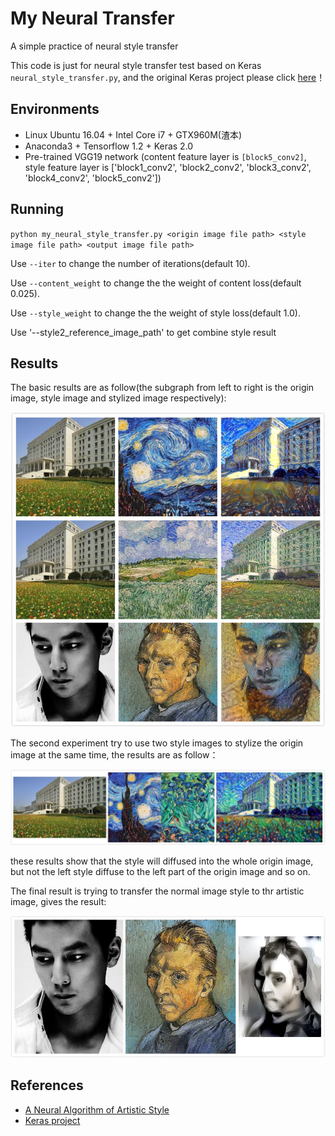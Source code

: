 # My Neural Transfer
A simple practice of neural style transfer

This code is just for neural style transfer test based on Keras `neural_style_transfer.py`,
and the original Keras project please click [here](https://github.com/keras-team/keras)！

## Environments

- Linux Ubuntu 16.04 + Intel Core i7 + GTX960M(渣本)
- Anaconda3 + Tensorflow 1.2 + Keras 2.0
- Pre-trained VGG19 network (content feature layer is `[block5_conv2]`, style feature layer 
is ['block1_conv2', 'block2_conv2', 'block3_conv2', 'block4_conv2', 'block5_conv2'])

## Running

`python my_neural_style_transfer.py <origin image file path> <style image file path> <output image file path>`

Use `--iter` to change the number of iterations(default 10).

Use `--content_weight` to change the the weight of content loss(default 0.025).

Use `--style_weight` to change the the weight of style loss(default 1.0).

Use '--style2_reference_image_path' to get combine style result

## Results

The basic results are as follow(the subgraph from left to right is the origin image, style image and 
stylized image respectively):

![Basic Results](imgs/output/basic_results.jpg)

The second experiment try to use two style images to stylize the origin image at the same time,
the results are as follow：

![Combine Results](imgs/output/combine_results.jpg)

these results show that the style will diffused into the whole origin image, but not 
the left style diffuse to the left part of the origin image and so on.

The final result is trying to transfer the normal image style to thr artistic image, gives the result:

![Convert Results](imgs/output/convert_results.jpg)

## References

- [A Neural Algorithm of Artistic Style](https://arxiv.org/pdf/1508.06576v2.pdf)
- [Keras project](https://github.com/keras-team/keras)




